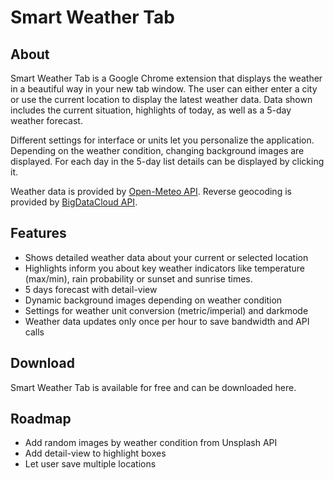 # Smart Weather Tab

## About

Smart Weather Tab is a Google Chrome extension that displays the weather in a beautiful way in your new tab window.
The user can either enter a city or use the current location to display the latest weather data.
Data shown includes the current situation, highlights of today, as well as a 5-day weather forecast.  

Different settings for interface or units let you personalize the application.
Depending on the weather condition, changing background images are displayed.
For each day in the 5-day list details can be displayed by clicking it.  

Weather data is provided by [Open-Meteo API](https://open-meteo.com).
Reverse geocoding is provided by [BigDataCloud API](https://www.bigdatacloud.com/).

## Features

- Shows detailed weather data about your current or selected location
- Highlights inform you about key weather indicators like temperature (max/min), rain probability or sunset and sunrise times.
- 5 days forecast with detail-view
- Dynamic background images depending on weather condition
- Settings for weather unit conversion (metric/imperial) and darkmode
- Weather data updates only once per hour to save bandwidth and API calls

## Download

Smart Weather Tab is available for free and can be downloaded here.

## Roadmap

- Add random images by weather condition from Unsplash API
- Add detail-view to highlight boxes
- Let user save multiple locations
